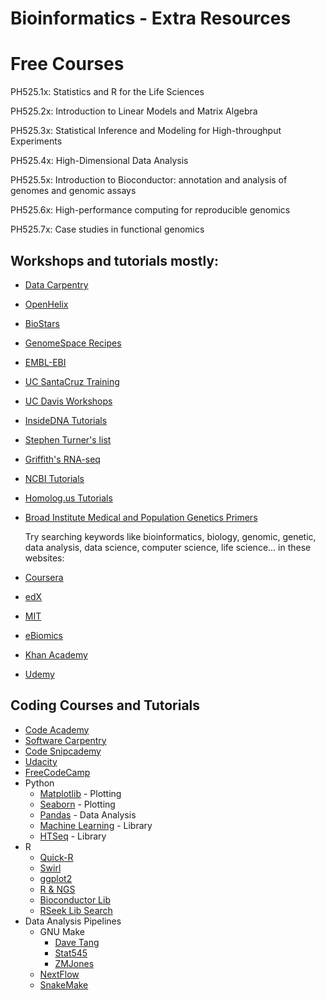 # Bioinformatics - Extra Resources

# Free Courses

PH525.1x: Statistics and R for the Life Sciences

PH525.2x: Introduction to Linear Models and Matrix Algebra

PH525.3x: Statistical Inference and Modeling for High-throughput Experiments

PH525.4x: High-Dimensional Data Analysis

PH525.5x: Introduction to Bioconductor: annotation and analysis of genomes and genomic assays

PH525.6x: High-performance computing for reproducible genomics

PH525.7x: Case studies in functional genomics

## Workshops and tutorials mostly:
* [Data Carpentry](http://www.datacarpentry.org/lessons/)
* [OpenHelix](http://www.openhelix.com/freeTutorials.cgi)
* [BioStars](https://www.biostars.org/t/Tutorials/)
* [GenomeSpace Recipes](http://recipes.genomespace.org/home)
* [EMBL-EBI](https://www.ebi.ac.uk/training/online/course-list)
* [UC SantaCruz Training](https://genome.ucsc.edu/training/index.html)
* [UC Davis Workshops](http://bioinformatics.ucdavis.edu/training/documentation/)
* [InsideDNA Tutorials](https://insidedna.me/tutorials)
* [Stephen Turner's list](http://stephenturner.us/edu.html)
* [Griffith's RNA-seq](https://github.com/griffithlab/rnaseq_tutorial/wiki)
* [NCBI Tutorials](http://www.ncbi.nlm.nih.gov/home/learn.shtml)
* [Homolog.us Tutorials](http://homolog.us/Tutorials/)
* [Broad Institute Medical and Population Genetics Primers](https://www.youtube.com/playlist?list=PLEEE2A91B09B77B4A)


  Try searching keywords like bioinformatics, biology, genomic, genetic, data analysis, data science, computer science, life science... in these websites:
* [Coursera](https://www.coursera.org/)
* [edX](https://www.edx.org/)
* [MIT](http://ocw.mit.edu/courses)
* [eBiomics](http://ebiomics.sdcinfo.com/)
* [Khan Academy](http://www.khanacademy.org/)
* [Udemy](http://www.udemy.com/)


## Coding Courses and Tutorials
* [Code Academy](https://www.codecademy.com/#!/exercises/0)
* [Software Carpentry](http://software-carpentry.org/lessons/)
* [Code Snipcademy](http://code.snipcademy.com)
* [Udacity](https://www.udacity.com/)
* [FreeCodeCamp](https://www.freecodecamp.com/)
* Python
  * [Matplotlib](http://www.loria.fr/~rougier/teaching/matplotlib/) - Plotting
  * [Seaborn](https://web.stanford.edu/~mwaskom/software/seaborn/tutorial.html) - Plotting
  * [Pandas](http://pandas.pydata.org/pandas-docs/stable/) - Data Analysis
  * [Machine Learning](http://scikit-learn.org/stable/documentation.html) - Library
  * [HTSeq](http://www-huber.embl.de/users/anders/HTSeq/doc/overview.html) - Library
* R
  * [Quick-R](http://www.statmethods.net/)
  * [Swirl](http://swirlstats.com/students.html)
  * [ggplot2](http://ggplot2.org/)
  * [R & NGS](http://manuals.bioinformatics.ucr.edu/home/ht-seq#TOC-SOAP)
  * [Bioconductor Lib](http://bioconductor.org/help/workflows/)
  * [RSeek Lib Search](http://www.rseek.org/)
* Data Analysis Pipelines
  * GNU Make
    * [Dave Tang](http://davetang.org/muse/2015/05/31/learning-about-makefiles/)
    * [Stat545](http://stat545.com/automation04_make-activity.html)
    * [ZMJones](http://zmjones.com/make/)
  * [NextFlow](http://www.nextflow.io/docs/latest/index.html)
  * [SnakeMake](http://snakemake.bitbucket.org/snakemake-tutorial.html)
